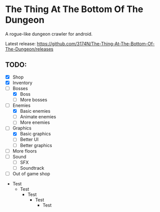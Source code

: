 # The Thing At The Bottom Of The Dungeon
A rogue-like dungeon crawler for android.

Latest release: https://github.com/3174N/The-Thing-At-The-Bottom-Of-The-Dungeon/releases

## TODO:
- [x] Shop
- [x] Inventory
- [ ] Bosses
  - [x] Boss
  - [ ] More bosses
- [ ] Enemies
  - [x] Basic enemies
  - [ ] Animate enemies
  - [ ] More enemies
- [ ] Graphics
  - [x] Basic graphics
  - [ ] Better UI
  - [ ] Better graphics
- [ ] More floors
- [ ] Sound
  - [ ] SFX
  - [ ] Soundtrack
- [ ] Out of game shop
- Test
  - Test
    - Test
      - Test
        - Test
